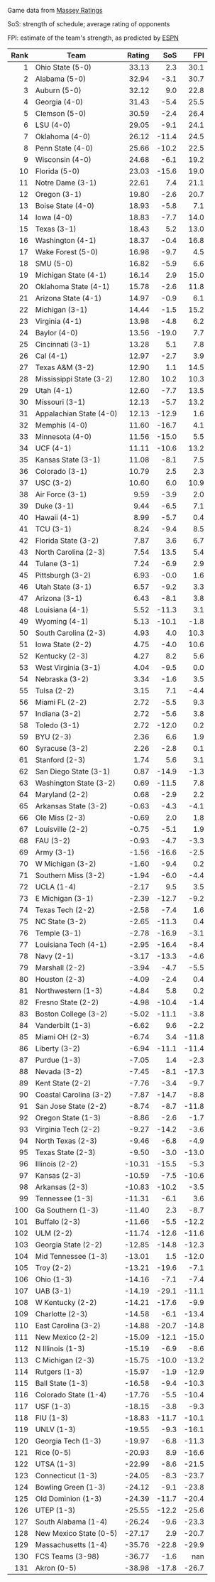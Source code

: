 Game data from [Massey Ratings](https://www.masseyratings.com/data)

SoS: strength of schedule; average rating of opponents

FPI: estimate of the team's strength, as predicted by
[ESPN](http://www.espn.com/college-football/statistics/teamratings)

Rank |           Team            | Rating |  SoS  |  FPI  
----:| ------------------------- | ------:| -----:| -----:
   1 | Ohio State (5-0)          |  33.13 |   2.3 |  30.1
   2 | Alabama (5-0)             |  32.94 |  -3.1 |  30.7
   3 | Auburn (5-0)              |  32.12 |   9.0 |  22.8
   4 | Georgia (4-0)             |  31.43 |  -5.4 |  25.5
   5 | Clemson (5-0)             |  30.59 |  -2.4 |  26.4
   6 | LSU (4-0)                 |  29.05 |  -9.1 |  24.1
   7 | Oklahoma (4-0)            |  26.12 | -11.4 |  24.5
   8 | Penn State (4-0)          |  25.66 | -10.2 |  22.5
   9 | Wisconsin (4-0)           |  24.68 |  -6.1 |  19.2
  10 | Florida (5-0)             |  23.03 | -15.6 |  19.0
  11 | Notre Dame (3-1)          |  22.61 |   7.4 |  21.1
  12 | Oregon (3-1)              |  19.80 |  -2.6 |  20.7
  13 | Boise State (4-0)         |  18.93 |  -5.8 |   7.1
  14 | Iowa (4-0)                |  18.83 |  -7.7 |  14.0
  15 | Texas (3-1)               |  18.43 |   5.2 |  13.0
  16 | Washington (4-1)          |  18.37 |  -0.4 |  16.8
  17 | Wake Forest (5-0)         |  16.98 |  -9.7 |   4.5
  18 | SMU (5-0)                 |  16.82 |  -5.9 |   6.6
  19 | Michigan State (4-1)      |  16.14 |   2.9 |  15.0
  20 | Oklahoma State (4-1)      |  15.78 |  -2.6 |  11.8
  21 | Arizona State (4-1)       |  14.97 |  -0.9 |   6.1
  22 | Michigan (3-1)            |  14.44 |  -1.5 |  15.2
  23 | Virginia (4-1)            |  13.98 |  -4.8 |   6.2
  24 | Baylor (4-0)              |  13.56 | -19.0 |   7.7
  25 | Cincinnati (3-1)          |  13.28 |   5.1 |   7.8
  26 | Cal (4-1)                 |  12.97 |  -2.7 |   3.9
  27 | Texas A&M (3-2)           |  12.90 |   1.1 |  14.5
  28 | Mississippi State (3-2)   |  12.80 |  10.2 |  10.3
  29 | Utah (4-1)                |  12.60 |  -7.7 |  13.5
  30 | Missouri (3-1)            |  12.13 |  -5.7 |  13.2
  31 | Appalachian State (4-0)   |  12.13 | -12.9 |   1.6
  32 | Memphis (4-0)             |  11.60 | -16.7 |   4.1
  33 | Minnesota (4-0)           |  11.56 | -15.0 |   5.5
  34 | UCF (4-1)                 |  11.11 | -10.6 |  13.2
  35 | Kansas State (3-1)        |  11.08 |  -8.1 |   7.5
  36 | Colorado (3-1)            |  10.79 |   2.5 |   2.3
  37 | USC (3-2)                 |  10.60 |   6.0 |  10.9
  38 | Air Force (3-1)           |   9.59 |  -3.9 |   2.0
  39 | Duke (3-1)                |   9.44 |  -6.5 |   7.1
  40 | Hawaii (4-1)              |   8.99 |  -5.7 |   0.4
  41 | TCU (3-1)                 |   8.24 |  -9.4 |   8.5
  42 | Florida State (3-2)       |   7.87 |   3.6 |   6.7
  43 | North Carolina (2-3)      |   7.54 |  13.5 |   5.4
  44 | Tulane (3-1)              |   7.24 |  -6.9 |   2.9
  45 | Pittsburgh (3-2)          |   6.93 |  -0.0 |   1.6
  46 | Utah State (3-1)          |   6.57 |  -9.2 |   3.3
  47 | Arizona (3-1)             |   6.43 |  -8.1 |   3.8
  48 | Louisiana (4-1)           |   5.52 | -11.3 |   3.1
  49 | Wyoming (4-1)             |   5.13 | -10.1 |  -1.8
  50 | South Carolina (2-3)      |   4.93 |   4.0 |  10.3
  51 | Iowa State (2-2)          |   4.75 |  -4.0 |  10.6
  52 | Kentucky (2-3)            |   4.27 |   8.2 |   5.6
  53 | West Virginia (3-1)       |   4.04 |  -9.5 |   0.0
  54 | Nebraska (3-2)            |   3.34 |  -1.6 |   3.5
  55 | Tulsa (2-2)               |   3.15 |   7.1 |  -4.4
  56 | Miami FL (2-2)            |   2.72 |  -5.5 |   9.3
  57 | Indiana (3-2)             |   2.72 |  -5.6 |   3.8
  58 | Toledo (3-1)              |   2.72 | -12.0 |   0.2
  59 | BYU (2-3)                 |   2.36 |   6.6 |   1.9
  60 | Syracuse (3-2)            |   2.26 |  -2.8 |   0.1
  61 | Stanford (2-3)            |   1.74 |   5.6 |   3.1
  62 | San Diego State (3-1)     |   0.87 | -14.9 |  -1.3
  63 | Washington State (3-2)    |   0.69 | -11.5 |   7.8
  64 | Maryland (2-2)            |   0.68 |  -2.9 |   2.2
  65 | Arkansas State (3-2)      |  -0.63 |  -4.3 |  -4.1
  66 | Ole Miss (2-3)            |  -0.69 |   2.0 |   1.8
  67 | Louisville (2-2)          |  -0.75 |  -5.1 |   1.9
  68 | FAU (3-2)                 |  -0.93 |  -4.7 |  -3.3
  69 | Army (3-1)                |  -1.56 | -16.6 |  -2.5
  70 | W Michigan (3-2)          |  -1.60 |  -9.4 |   0.2
  71 | Southern Miss (3-2)       |  -1.94 |  -6.0 |  -4.4
  72 | UCLA (1-4)                |  -2.17 |   9.5 |   3.5
  73 | E Michigan (3-1)          |  -2.39 | -12.7 |  -9.2
  74 | Texas Tech (2-2)          |  -2.58 |  -7.4 |   1.6
  75 | NC State (3-2)            |  -2.65 | -11.3 |   0.4
  76 | Temple (3-1)              |  -2.78 | -16.9 |  -3.1
  77 | Louisiana Tech (4-1)      |  -2.95 | -16.4 |  -8.4
  78 | Navy (2-1)                |  -3.17 | -13.3 |  -4.6
  79 | Marshall (2-2)            |  -3.94 |  -4.7 |  -5.5
  80 | Houston (2-3)             |  -4.09 |  -2.4 |   0.4
  81 | Northwestern (1-3)        |  -4.84 |   5.8 |   0.2
  82 | Fresno State (2-2)        |  -4.98 | -10.4 |  -1.4
  83 | Boston College (3-2)      |  -5.02 | -11.1 |  -3.8
  84 | Vanderbilt (1-3)          |  -6.62 |   9.6 |  -2.2
  85 | Miami OH (2-3)            |  -6.74 |   3.4 | -11.8
  86 | Liberty (3-2)             |  -6.94 | -11.1 | -11.4
  87 | Purdue (1-3)              |  -7.05 |   1.4 |  -2.3
  88 | Nevada (3-2)              |  -7.45 |  -8.1 | -17.3
  89 | Kent State (2-2)          |  -7.76 |  -3.4 |  -9.7
  90 | Coastal Carolina (3-2)    |  -7.87 | -14.7 |  -8.8
  91 | San Jose State (2-2)      |  -8.74 |  -8.7 | -11.8
  92 | Oregon State (1-3)        |  -8.86 |  -2.6 |  -1.7
  93 | Virginia Tech (2-2)       |  -9.27 | -14.2 |  -3.6
  94 | North Texas (2-3)         |  -9.46 |  -6.8 |  -4.9
  95 | Texas State (2-3)         |  -9.50 |  -3.0 | -13.0
  96 | Illinois (2-2)            | -10.31 | -15.5 |  -5.3
  97 | Kansas (2-3)              | -10.59 |  -7.5 | -10.6
  98 | Arkansas (2-3)            | -10.83 | -10.2 |  -3.5
  99 | Tennessee (1-3)           | -11.31 |  -6.1 |   3.6
 100 | Ga Southern (1-3)         | -11.40 |   2.3 |  -8.7
 101 | Buffalo (2-3)             | -11.66 |  -5.5 | -12.2
 102 | ULM (2-2)                 | -11.74 | -12.6 | -11.6
 103 | Georgia State (2-2)       | -12.85 | -14.8 | -12.3
 104 | Mid Tennessee (1-3)       | -13.01 |   1.5 | -12.0
 105 | Troy (2-2)                | -13.21 | -19.6 |  -7.1
 106 | Ohio (1-3)                | -14.16 |  -7.1 |  -7.4
 107 | UAB (3-1)                 | -14.19 | -29.1 | -11.1
 108 | W Kentucky (2-2)          | -14.21 | -17.6 |  -9.9
 109 | Charlotte (2-3)           | -14.58 |  -6.1 | -13.4
 110 | East Carolina (3-2)       | -14.88 | -20.7 | -14.8
 111 | New Mexico (2-2)          | -15.09 | -12.1 | -15.0
 112 | N Illinois (1-3)          | -15.19 |  -6.9 |  -8.6
 113 | C Michigan (2-3)          | -15.75 | -10.0 | -13.2
 114 | Rutgers (1-3)             | -15.97 |  -1.9 | -12.9
 115 | Ball State (1-3)          | -16.58 |  -9.4 | -10.3
 116 | Colorado State (1-4)      | -17.76 |  -5.5 | -10.4
 117 | USF (1-3)                 | -18.15 |  -3.8 |  -9.3
 118 | FIU (1-3)                 | -18.83 | -11.7 | -10.1
 119 | UNLV (1-3)                | -19.55 |  -9.3 | -16.1
 120 | Georgia Tech (1-3)        | -19.97 |  -6.8 | -11.3
 121 | Rice (0-5)                | -20.93 |   8.9 | -16.6
 122 | UTSA (1-3)                | -22.99 |  -8.6 | -21.5
 123 | Connecticut (1-3)         | -24.05 |  -8.3 | -23.7
 124 | Bowling Green (1-3)       | -24.12 |  -9.1 | -23.8
 125 | Old Dominion (1-3)        | -24.39 | -11.7 | -20.4
 126 | UTEP (1-3)                | -25.55 | -12.2 | -25.6
 127 | South Alabama (1-4)       | -26.24 |  -9.6 | -23.3
 128 | New Mexico State (0-5)    | -27.17 |   2.9 | -20.7
 129 | Massachusetts (1-4)       | -35.76 | -22.8 | -29.9
 130 | FCS Teams (3-98)          | -36.77 |  -1.6 |   nan
 131 | Akron (0-5)               | -38.98 | -17.8 | -26.7
